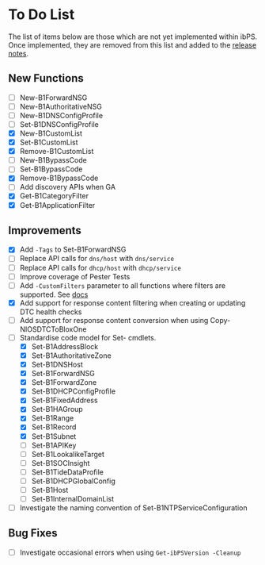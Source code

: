 # To Do List
The list of items below are those which are not yet implemented within ibPS. Once implemented, they are removed from this list and added to the [release notes](https://github.com/TehMuffinMoo/ibPS/blob/dev/RELEASE.md).

## New Functions
- [ ] New-B1ForwardNSG
- [ ] New-B1AuthoritativeNSG
- [ ] New-B1DNSConfigProfile
- [ ] Set-B1DNSConfigProfile
- [X] New-B1CustomList
- [X] Set-B1CustomList
- [X] Remove-B1CustomList
- [ ] New-B1BypassCode
- [ ] Set-B1BypassCode
- [X] Remove-B1BypassCode
- [ ] Add discovery APIs when GA
- [X] Get-B1CategoryFilter
- [X] Get-B1ApplicationFilter

## Improvements
- [X] Add `-Tags` to Set-B1ForwardNSG
- [ ] Replace API calls for `dns/host` with `dns/service`
- [ ] Replace API calls for `dhcp/host` with `dhcp/service`
- [ ] Improve coverage of Pester Tests
- [ ] Add `-CustomFilters` parameter to all functions where filters are supported. See [docs](https://ibps.readthedocs.io/en/dev/#-customfilters)
- [X] Add support for response content filtering when creating or updating DTC health checks
- [ ] Add support for response content conversion when using Copy-NIOSDTCToBloxOne
- [ ] Standardise code model for Set- cmdlets.
  - [X] Set-B1AddressBlock
  - [X] Set-B1AuthoritativeZone
  - [X] Set-B1DNSHost
  - [X] Set-B1ForwardNSG
  - [X] Set-B1ForwardZone
  - [X] Set-B1DHCPConfigProfile
  - [X] Set-B1FixedAddress
  - [X] Set-B1HAGroup
  - [X] Set-B1Range
  - [X] Set-B1Record
  - [X] Set-B1Subnet
  - [ ] Set-B1APIKey
  - [ ] Set-B1LookalikeTarget
  - [ ] Set-B1SOCInsight
  - [ ] Set-B1TideDataProfile
  - [ ] Set-B1DHCPGlobalConfig
  - [ ] Set-B1Host
  - [ ] Set-B1InternalDomainList
- [ ] Investigate the naming convention of Set-B1NTPServiceConfiguration

## Bug Fixes
- [ ] Investigate occasional errors when using `Get-ibPSVersion -Cleanup`